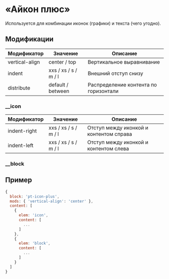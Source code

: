 # «Айкон плюс»
Используется для комбинации иконок (графики) и текста (чего угодно).


## Модификации

| Модификатор         | Значение                     | Описание                                   |  
| ------------------- | ---------------------------- | ------------------------------------------ |
| vertical-align      | center / top                 | Вертикальное выравнивание                  |
| indent              | xxs / xs / s / m / l         | Внешний отступ снизу                       |
| distribute          | default / between            | Распределение контента по горизонтали      |

### __icon

| Модификатор         | Значение                     | Описание                                   |  
| ------------------- | ---------------------------- | ------------------------------------------ |
| indent-right        | xxs / xs / s / m / l         | Отступ между иконкой и контентом справа    |
| indent-left         | xxs / xs / s / m / l         | Отступ между иконкой и контентом слева     |


### __block


## Пример
```javascript
{
  block: 'pt-icon-plus',
  mods: { 'vertical-align': 'center' },
  content: [
    {
      elem: 'icon',
      content: [
        ...
      ]
    },
    {
      elem: 'block',
      content: [
        ...
      ]
    }
  ]
}
```
